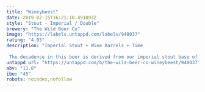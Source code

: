```yaml
---
title: "Wineybeest"
date: 2019-02-15T16:21:10.491093Z
style: "Stout - Imperial / Double"
brewery: "The Wild Beer Co"
image: "https://labels.untappd.com/labels/948037"
rating: "4.05"
description: "Imperial Stout + Wine Barrels + Time  The decadence in this beer is derived from our imperial stout base of Wildebeest. It's been accentuated by a hint of acidity and fruit character picked from its barrel ageing in Pinot Noir barrels for upwards to 2 years! "
untappd_url: "https://untappd.com/b/the-wild-beer-co-wineybeest/948037"
abv: "11.0"
ibu: "45"
robots: noindex,nofollow
---
```

